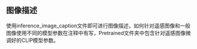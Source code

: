 ## 图像描述

​		使用inference_image_caption文件即可进行图像描述，如何针对遥感图像和一般图像使用不同的模型参数在注释中有写，Pretrained文件夹中包含针对遥感图像微调好的CLIP模型参数。